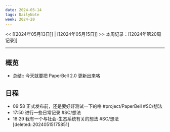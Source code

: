```yaml
---
date: 2024-05-14
tags: DailyNote
week: 2024-20
---
```

<< [[2024年05月13日]] | [[2024年05月15日]] >>
本周记录：[[2024年第20周记录]]

-----
## 概览
- 总结:: 今天就要把 PaperBell 2.0 更新出来咯

## 日程

- 09:58 正式发布前，还是要好好测试一下的咯 #project/PaperBell #SC/想法
- 17:50 进行一些日常记录 #SC/想法  
- 18:29 我有一个与社会-生态系统有关的想法 #SC/想法  
	[deleted::20240515175851]